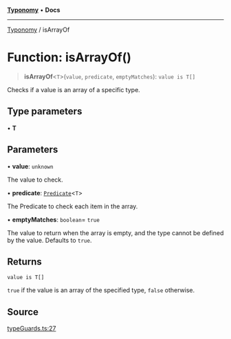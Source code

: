 [**Typonomy**](../README.md) • **Docs**

***

[Typonomy](../globals.md) / isArrayOf

# Function: isArrayOf()

> **isArrayOf**\<`T`\>(`value`, `predicate`, `emptyMatches`): `value is T[]`

Checks if a value is an array of a specific type.

## Type parameters

• **T**

## Parameters

• **value**: `unknown`

The value to check.

• **predicate**: [`Predicate`](../type-aliases/Predicate.md)\<`T`\>

The Predicate to check each item in the array.

• **emptyMatches**: `boolean`= `true`

The value to return when the array is empty, and the type cannot be defined by the value.
 Defaults to `true`.

## Returns

`value is T[]`

`true` if the value is an array of the specified type, `false` otherwise.

## Source

[typeGuards.ts:27](https://github.com/softcraft-development/typonomy/blob/71207c5f8a51cd78ebdeff79293f44e522cae748/src/typeGuards.ts#L27)
